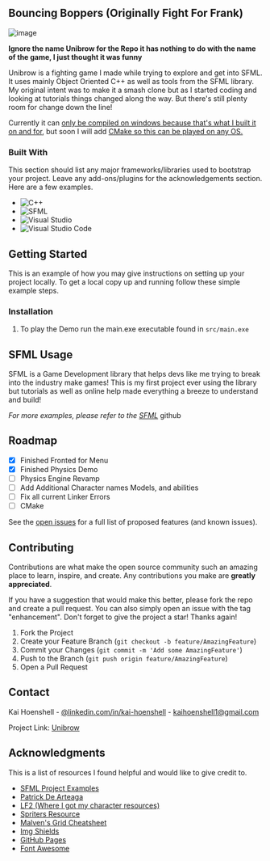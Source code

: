 
## Bouncing Boppers (Originally Fight For Frank)

![image](https://user-images.githubusercontent.com/60765574/198912903-f1180edb-35ac-49d6-805e-b93f62e4f74c.png)

**Ignore the name Unibrow for the Repo it has nothing to do with the name of the game, I just thought it was funny**

Unibrow is a fighting game I made while trying to explore and get into SFML. It uses mainly Object Oriented C++ as well as tools from the SFML library. My original intent was to make it a smash clone but as I started coding and looking at tutorials things changed along the way. But there's still plenty room for change down the line!

Currently it can <ins>only be compiled on windows because that's what I built it on and for</ins>, but soon I will add <ins>CMake<ins> so this can be played on any OS. 


### Built With

This section should list any major frameworks/libraries used to bootstrap your project. Leave any add-ons/plugins for the acknowledgements section. Here are a few examples.

* <a target="_blank"><img alt="C++" src="https://img.shields.io/badge/C%2B%2B-00599C?style=for-the-badge&logo=c%2B%2B&logoColor=white"/></a> 
* <a target="_blank"><img alt="SFML" src="https://img.shields.io/badge/SFML-%20-green"/></a> 
* <a target="_blank"><img alt="Visual Studio" src="https://img.shields.io/badge/Visual%20Studio-%20-violet"/></a> 
* <a target="_blank"><img alt="Visual Studio Code" src="https://img.shields.io/badge/Visual%20Studio%20Code-%20-blue"/></a> 


<!-- GETTING STARTED -->
## Getting Started

This is an example of how you may give instructions on setting up your project locally.
To get a local copy up and running follow these simple example steps.


### Installation

1. To play the Demo run the main.exe executable found in `src/main.exe`



<!-- USAGE EXAMPLES -->
## SFML Usage

SFML is a Game Development library that helps devs like me trying to break into the industry make games! This is my first project ever using the library but tutorials as well as online help made everything a breeze to understand and build!

_For more examples, please refer to the [SFML](https://github.com/SFML/SFML/tree/master/examples)_ github



<!-- ROADMAP -->
## Roadmap

- [x] Finished Fronted for Menu
- [x] Finished Physics Demo
- [ ] Physics Engine Revamp
- [ ] Add Additional Character names Models, and abilities
- [ ] Fix all current Linker Errors
- [ ] CMake

See the [open issues](https://github.com/KaaiiH/Unibrow/issues) for a full list of proposed features (and known issues).


<!-- CONTRIBUTING -->
## Contributing

Contributions are what make the open source community such an amazing place to learn, inspire, and create. Any contributions you make are **greatly appreciated**.

If you have a suggestion that would make this better, please fork the repo and create a pull request. You can also simply open an issue with the tag "enhancement".
Don't forget to give the project a star! Thanks again!

1. Fork the Project
2. Create your Feature Branch (`git checkout -b feature/AmazingFeature`)
3. Commit your Changes (`git commit -m 'Add some AmazingFeature'`)
4. Push to the Branch (`git push origin feature/AmazingFeature`)
5. Open a Pull Request

<!-- CONTACT -->
## Contact

Kai Hoenshell - [@linkedin.com/in/kai-hoenshell](https://www.linkedin.com/in/kai-hoenshell/) - kaihoenshell1@gmail.com

Project Link: [Unibrow](https://github.com/KaaiiH/Unibrow)


<!-- ACKNOWLEDGMENTS -->
## Acknowledgments

This is a list of resources I found helpful and would like to give credit to.



* [SFML Project Examples](https://github.com/SFML/SFML/tree/master/examples)
* [Patrick De Arteaga](https://patrickdearteaga.com)
* [LF2 (Where I got my character resources)](https://grid.malven.co/)
* [Spriters Resource](https://www.spriters-resource.com/genre/fighting/)
* [Malven's Grid Cheatsheet](www.lf2.net)
* [Img Shields](https://shields.io)
* [GitHub Pages](https://pages.github.com)
* [Font Awesome](https://fontawesome.com)

